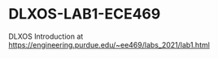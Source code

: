 # DLXOS-LAB1-ECE469
DLXOS Introduction at https://engineering.purdue.edu/~ee469/labs_2021/lab1.html
